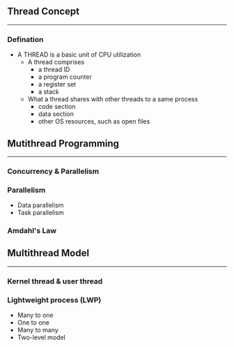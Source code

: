 ## Thread Concept
---
### Defination
- A THREAD is a basic unit of CPU utilization
	- A thread comprises
		- a thread ID
		- a program counter
		- a register set
		- a stack
	- What a thread shares with other threads to a same process
		- code section
		- data section
		- other OS resources, such as open files

## Mutithread Programming
---
### Concurrency & Parallelism

### Parallelism
- Data parallelism
- Task parallelism

### Amdahl's Law

## Multithread Model
---
### Kernel thread & user thread

### Lightweight process (LWP)

- Many to one
- One to one
- Many to many
- Two-level model

